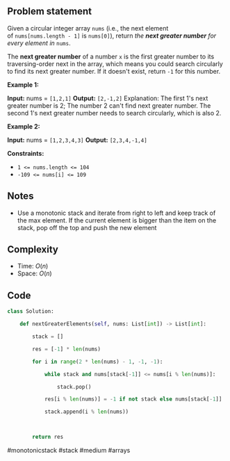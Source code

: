 ## Problem statement

Given a circular integer array `nums` (i.e., the next element of `nums[nums.length - 1]` is `nums[0]`), return _the **next greater number** for every element in_ `nums`.

The **next greater number** of a number `x` is the first greater number to its traversing-order next in the array, which means you could search circularly to find its next greater number. If it doesn't exist, return `-1` for this number.

**Example 1:**

**Input:** nums = `[1,2,1]`
**Output:** `[2,-1,2]`
Explanation: The first 1's next greater number is 2; 
The number 2 can't find next greater number. 
The second 1's next greater number needs to search circularly, which is also 2.

**Example 2:**

**Input:** nums = `[1,2,3,4,3]`
**Output:** `[2,3,4,-1,4]`

**Constraints:**

- `1 <= nums.length <= 104`
- `-109 <= nums[i] <= 109`
## Notes

- Use a monotonic stack and iterate from right to left and keep track of the max element. If the current element is bigger than the item on the stack, pop off the top and push the new element
## Complexity

- Time: $O(n)$
- Space: $O(n)$
## Code

```python
class Solution:

    def nextGreaterElements(self, nums: List[int]) -> List[int]:

        stack = []

        res = [-1] * len(nums)

        for i in range(2 * len(nums) - 1, -1, -1):

            while stack and nums[stack[-1]] <= nums[i % len(nums)]:

                stack.pop()

            res[i % len(nums)] = -1 if not stack else nums[stack[-1]]

            stack.append(i % len(nums))

  

        return res
```

#monotonicstack
#stack 
#medium 
#arrays 